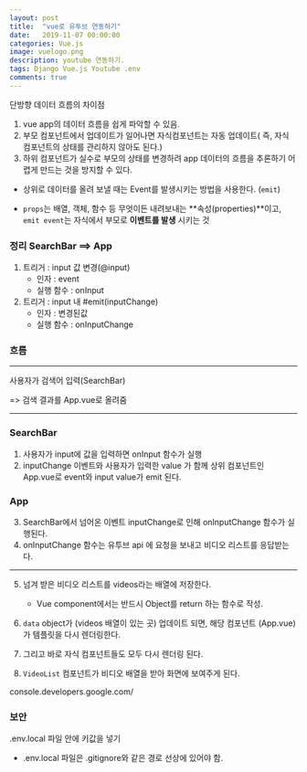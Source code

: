 ```yaml
---
layout: post
title:  "vue로 유투브 연동하기"
date:   2019-11-07 00:00:00
categories: Vue.js
image: vuelogo.png
description: youtube 연동하기.
tags: Django Vue.js Youtube .env
comments: true
---
```


단방향 데이터 흐름의 차이점

1. vue app의 데이터 흐름을 쉽게 파악할 수 있음.
2. 부모 컴포넌트에서 업데이트가 일어나면 자식컴포넌트는 자동 업데이트( 즉, 자식 컴포넌트의 상태를 관리하지 않아도 된다.)
3. 하위 컴포넌트가 실수로 부모의 상태를 변경하려 app 데이터의 흐름을 추론하기 어렵게 만드는 것을 방지할 수 있다.



- 상위로 데이터를 올려 보낼 때는 Event를 발생시키는 방법을 사용한다. (`emit`)

- `props`는 배열, 객체, 함수 등 무엇이든 내려보내는 **속성(properties)**이고, `emit event`는 자식에서 부모로 **이벤트를 발생** 시키는 것

  

### 정리 SearchBar ==> App

1. 트리거 : input 값 변경(@input)
   - 인자 : event
   - 실행 함수 : onInput
2. 트리거 : input 내 #emit(inputChange)
   - 인자 : 변경된값
   - 실행 함수 : onInputChange





### 흐름

---

사용자가 검색어 입력(SearchBar)

=> 검색 결과를 App.vue로 올려줌





---

### SearchBar

1. 사용자가 input에 값을 입력하면 onInput 함수가 실행
2. inputChange 이벤트와 사용자가 입력한 value 가 함께 상위 컴포넌트인 App.vue로 event와 input value가 emit 된다.

### App

3. SearchBar에서 넘어온 이벤트 inputChange로 인해 onInputChange 함수가 실행된다.
4. onInputChange 함수는 유투브 api 에 요청을 보내고 비디오 리스트를 응답받는다.

---

5. 넘겨 받은 비디오 리스트를  videos라는 배열에 저장한다.

   - Vue component에서는 반드시 Object를 return 하는 함수로 작성.

6. `data` object가 (videos 배열이 있는 곳) 업데이트 되면, 해당 컴포넌트 (App.vue)가 템플릿을 다시 렌더링한다.

7. 그리고 바로 자식 컴포넌트들도 모두 다시 렌더링 된다.

8. `VideoList` 컴포넌트가 비디오 배열을 받아 화면에 보여주게 된다.

   

console.developers.google.com/



### 보안

.env.local 파일 안에 키값을 넣기

- .env.local 파일은 .gitignore와 같은 경로 선상에 있어야 함.